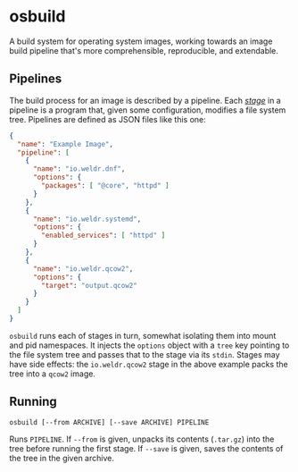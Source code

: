 # osbuild

A build system for operating system images, working towards an image build
pipeline that's more comprehensible, reproducible, and extendable.

## Pipelines

The build process for an image is described by a pipeline. Each
[*stage*](/stages) in a pipeline is a program that, given some configuration,
modifies a file system tree. Pipelines are defined as JSON files like this one:

```json
{
  "name": "Example Image",
  "pipeline": [
    {
      "name": "io.weldr.dnf",
      "options": {
        "packages": [ "@core", "httpd" ]
      }
    },
    {
      "name": "io.weldr.systemd",
      "options": {
        "enabled_services": [ "httpd" ]
      }
    },
    {
      "name": "io.weldr.qcow2",
      "options": {
        "target": "output.qcow2"
      }
    }
  ]
}
```

`osbuild` runs each of stages in turn, somewhat isolating them into mount and
pid namespaces. It injects the `options` object with a `tree` key pointing to
the file system tree and passes that to the stage via its `stdin`.
Stages may have side effects: the `io.weldr.qcow2` stage in the above example
packs the tree into a `qcow2` image.

## Running

```
osbuild [--from ARCHIVE] [--save ARCHIVE] PIPELINE
```

Runs `PIPELINE`. If `--from` is given, unpacks its contents (`.tar.gz`) into
the tree before running the first stage. If `--save` is given, saves the
contents of the tree in the given archive.
